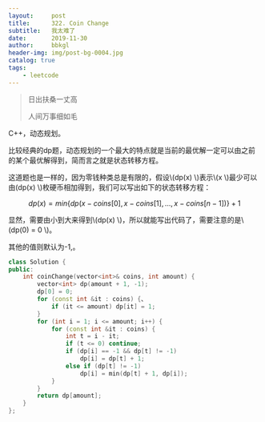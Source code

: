 ```yaml
---
layout:     post
title:      322. Coin Change
subtitle:   我太难了
date:       2019-11-30
author:     bbkgl
header-img: img/post-bg-0004.jpg
catalog: true
tags:
    - leetcode
---
```


>日出扶桑一丈高
>
>人间万事细如毛
>

C++，动态规划。

比较经典的dp题，动态规划的一个最大的特点就是当前的最优解一定可以由之前的某个最优解得到，简而言之就是状态转移方程。

这道题也是一样的，因为零钱种类总是有限的，假设\\(dp(x) \\)表示\\(x \\)最少可以由\(dp(x) \\)枚硬币相加得到，我们可以写出如下的状态转移方程：

$$dp(x) = min\{dp(x-coins[0], x - coins[1], ..., x - coins[n-1])\} + 1​$$

显然，需要由小到大来得到\\(dp(x) \\)，所以就能写出代码了，需要注意的是\\(dp(0) = 0 \\)。

其他的值则默认为-1,。

```cpp
class Solution {
public:
    int coinChange(vector<int>& coins, int amount) {
        vector<int> dp(amount + 1, -1);
        dp[0] = 0;
        for (const int &it : coins) {、
            if (it <= amount) dp[it] = 1;
        }
        for (int i = 1; i <= amount; i++) {
            for (const int &it : coins) {
                int t = i - it;
                if (t <= 0) continue;
                if (dp[i] == -1 && dp[t] != -1)
                    dp[i] = dp[t] + 1;
                else if (dp[t] != -1) 
                    dp[i] = min(dp[t] + 1, dp[i]);
            }
        }
        return dp[amount];
    }
};
```

